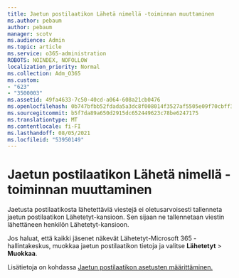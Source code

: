 ```yaml
---
title: Jaetun postilaatikon Lähetä nimellä -toiminnan muuttaminen
ms.author: pebaum
author: pebaum
manager: scotv
ms.audience: Admin
ms.topic: article
ms.service: o365-administration
ROBOTS: NOINDEX, NOFOLLOW
localization_priority: Normal
ms.collection: Adm_O365
ms.custom:
- "623"
- "3500003"
ms.assetid: 49fa4633-7c50-40cd-a064-608a21cb0476
ms.openlocfilehash: 0b747bfbb52fdada5a3dc8f008014f3527af5505e09f70cbff3e33ad01a4248e
ms.sourcegitcommit: b5f7da89a650d2915dc652449623c78be6247175
ms.translationtype: MT
ms.contentlocale: fi-FI
ms.lasthandoff: 08/05/2021
ms.locfileid: "53950149"
---
```

# <a name="changing-shared-mailbox-send-as-behavior"></a>Jaetun postilaatikon Lähetä nimellä -toiminnan muuttaminen

Jaetusta postilaatikosta lähetettäviä viestejä ei oletusarvoisesti tallenneta jaetun postilaatikon Lähetetyt-kansioon. Sen sijaan ne tallennetaan viestin lähettäneen henkilön Lähetetyt-kansioon.
  
Jos haluat, että kaikki jäsenet näkevät Lähetetyt-Microsoft 365 -hallintakeskus, muokkaa jaetun postilaatikon tietoja ja valitse **Lähetetyt** \> **Muokkaa**.
  
Lisätietoja on kohdassa [Jaetun postilaatikon asetusten määrittäminen.](https://docs.microsoft.com/microsoft-365/admin/email/configure-a-shared-mailbox#allow-everyone-to-see-the-sent-email-the-replies)
  